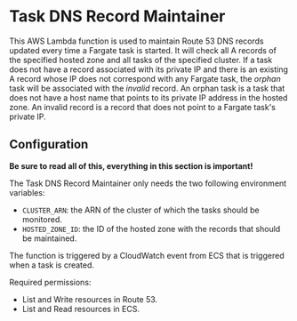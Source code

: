 # Task DNS Record Maintainer

This AWS Lambda function is used to maintain Route 53 DNS records updated every time a Fargate task is started. It will check all A records of the specified hosted zone and all tasks of the specified cluster. If a task does not have a record associated with its private IP and there is an existing A record whose IP does not correspond with any Fargate task, the _orphan_ task will be associated with the _invalid_ record. An orphan task is a task that does not have a host name that points to its private IP address in the hosted zone. An invalid record is a record that does not point to a Fargate task's private IP.

## Configuration

**Be sure to read all of this, everything in this section is important!**

The Task DNS Record Maintainer only needs the two following environment variables:

- `CLUSTER_ARN`: the ARN of the cluster of which the tasks should be monitored.
- `HOSTED_ZONE_ID`: the ID of the hosted zone with the records that should be maintained.

The function is triggered by a CloudWatch event from ECS that is triggered when a task is created.

Required permissions:
- List and Write resources in Route 53.
- List and Read resources in ECS.